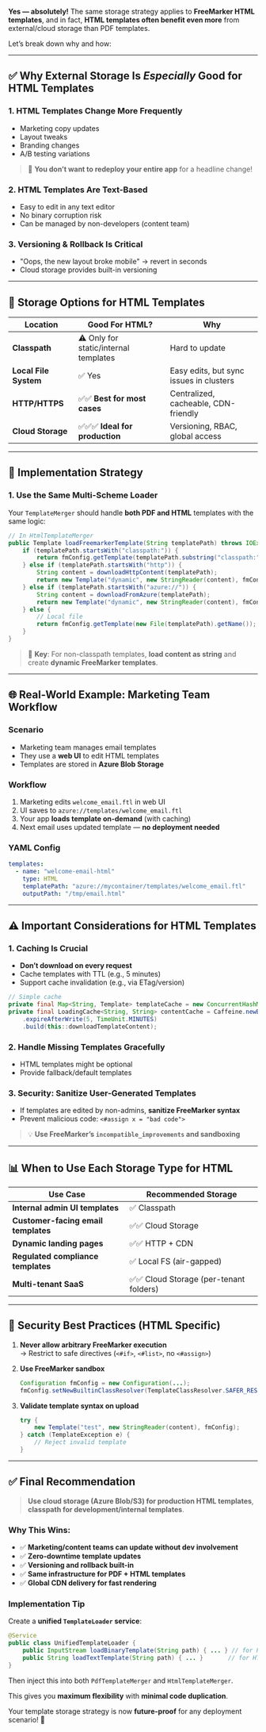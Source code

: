**Yes — absolutely!** The same storage strategy applies to **FreeMarker HTML templates**, and in fact, **HTML templates often benefit even more** from external/cloud storage than PDF templates.

Let’s break down why and how:

---

## ✅ Why External Storage Is *Especially* Good for HTML Templates

### 1. **HTML Templates Change More Frequently**
- Marketing copy updates
- Layout tweaks
- Branding changes
- A/B testing variations

> 🔄 **You don’t want to redeploy your entire app** for a headline change!

### 2. **HTML Templates Are Text-Based**
- Easy to edit in any text editor
- No binary corruption risk
- Can be managed by non-developers (content team)

### 3. **Versioning & Rollback Is Critical**
- "Oops, the new layout broke mobile" → revert in seconds
- Cloud storage provides built-in versioning

---

## 📁 Storage Options for HTML Templates

| Location | Good For HTML? | Why |
|---------|---------------|-----|
| **Classpath** | ⚠️ Only for static/internal templates | Hard to update |
| **Local File System** | ✅ Yes | Easy edits, but sync issues in clusters |
| **HTTP/HTTPS** | ✅✅ **Best for most cases** | Centralized, cacheable, CDN-friendly |
| **Cloud Storage** | ✅✅✅ **Ideal for production** | Versioning, RBAC, global access |

---

## 🧩 Implementation Strategy

### 1. **Use the Same Multi-Scheme Loader**
Your `TemplateMerger` should handle **both PDF and HTML** templates with the same logic:

```java
// In HtmlTemplateMerger
public Template loadFreemarkerTemplate(String templatePath) throws IOException {
    if (templatePath.startsWith("classpath:")) {
        return fmConfig.getTemplate(templatePath.substring("classpath:".length()));
    } else if (templatePath.startsWith("http")) {
        String content = downloadHttpContent(templatePath);
        return new Template("dynamic", new StringReader(content), fmConfig);
    } else if (templatePath.startsWith("azure://")) {
        String content = downloadFromAzure(templatePath);
        return new Template("dynamic", new StringReader(content), fmConfig);
    } else {
        // Local file
        return fmConfig.getTemplate(new File(templatePath).getName());
    }
}
```

> 🔑 **Key**: For non-classpath templates, **load content as string** and create **dynamic FreeMarker templates**.

---

## 🌐 Real-World Example: Marketing Team Workflow

### Scenario
- Marketing team manages email templates
- They use a **web UI** to edit HTML templates
- Templates are stored in **Azure Blob Storage**

### Workflow
1. Marketing edits `welcome_email.ftl` in web UI
2. UI saves to `azure://templates/welcome_email.ftl`
3. Your app **loads template on-demand** (with caching)
4. Next email uses updated template — **no deployment needed**

### YAML Config
```yaml
templates:
  - name: "welcome-email-html"
    type: HTML
    templatePath: "azure://mycontainer/templates/welcome_email.ftl"
    outputPath: "/tmp/email.html"
```

---

## ⚠️ Important Considerations for HTML Templates

### 1. **Caching Is Crucial**
- **Don’t download on every request**
- Cache templates with TTL (e.g., 5 minutes)
- Support cache invalidation (e.g., via ETag/version)

```java
// Simple cache
private final Map<String, Template> templateCache = new ConcurrentHashMap<>();
private final LoadingCache<String, String> contentCache = Caffeine.newBuilder()
    .expireAfterWrite(5, TimeUnit.MINUTES)
    .build(this::downloadTemplateContent);
```

### 2. **Handle Missing Templates Gracefully**
- HTML templates might be optional
- Provide fallback/default templates

### 3. **Security: Sanitize User-Generated Templates**
- If templates are edited by non-admins, **sanitize FreeMarker syntax**
- Prevent malicious code: `<#assign x = "bad code">`

> 💡 **Use FreeMarker’s `incompatible_improvements` and sandboxing**

---

## 📊 When to Use Each Storage Type for HTML

| Use Case | Recommended Storage |
|---------|-------------------|
| **Internal admin UI templates** | ✅ Classpath |
| **Customer-facing email templates** | ✅✅ Cloud Storage |
| **Dynamic landing pages** | ✅✅ HTTP + CDN |
| **Regulated compliance templates** | ✅ Local FS (air-gapped) |
| **Multi-tenant SaaS** | ✅✅ Cloud Storage (per-tenant folders) |

---

## 🔐 Security Best Practices (HTML Specific)

1. **Never allow arbitrary FreeMarker execution**  
   → Restrict to safe directives (`<#if>`, `<#list>`, no `<#assign>`)

2. **Use FreeMarker sandbox**  
   ```java
   Configuration fmConfig = new Configuration(...);
   fmConfig.setNewBuiltinClassResolver(TemplateClassResolver.SAFER_RESOLVER);
   ```

3. **Validate template syntax on upload**  
   ```java
   try {
       new Template("test", new StringReader(content), fmConfig);
   } catch (TemplateException e) {
       // Reject invalid template
   }
   ```

---

## ✅ Final Recommendation

> **Use cloud storage (Azure Blob/S3) for production HTML templates**,  
> **classpath for development/internal templates**.

### Why This Wins:
- ✅ **Marketing/content teams can update without dev involvement**
- ✅ **Zero-downtime template updates**
- ✅ **Versioning and rollback built-in**
- ✅ **Same infrastructure for PDF + HTML templates**
- ✅ **Global CDN delivery for fast rendering**

### Implementation Tip
Create a **unified `TemplateLoader` service**:

```java
@Service
public class UnifiedTemplateLoader {
    public InputStream loadBinaryTemplate(String path) { ... } // for PDF
    public String loadTextTemplate(String path) { ... }       // for HTML
}
```

Then inject this into both `PdfTemplateMerger` and `HtmlTemplateMerger`.

This gives you **maximum flexibility** with **minimal code duplication**.

Your template storage strategy is now **future-proof** for any deployment scenario! 🚀